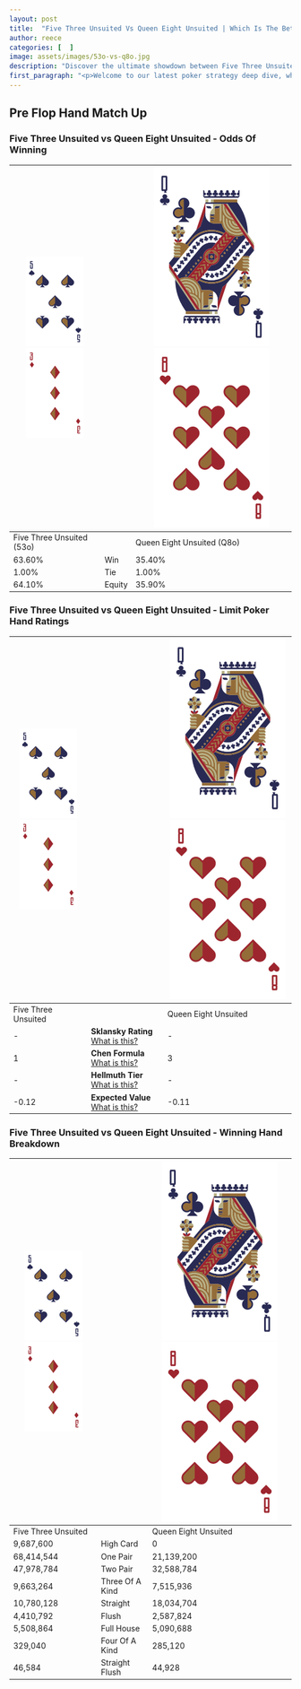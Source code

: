 ```yaml
---
layout: post
title:  "Five Three Unsuited Vs Queen Eight Unsuited | Which Is The Better Hand In Poker? A Complete Guide"
author: reece
categories: [  ]
image: assets/images/53o-vs-q8o.jpg
description: "Discover the ultimate showdown between Five Three Unsuited and Queen Eight Unsuited in poker! Uncover the odds, strategies, and scenarios where one hand triumphs over the other. Get ready to up your poker game with this thrilling analysis."
first_paragraph: "<p>Welcome to our latest poker strategy deep dive, where we're pitting two distinct hands against each other in a high-stakes showdown: Five Three Unsuited vs Queen Eight Unsuited.</p><p>In the dynamic world of poker, every decision counts, and knowing which hand holds the upper hand is key to your success at the table.</p><p>In this article, we'll dissect these two hands, explore the scenarios where one dominates the other, and equip you with the knowledge to make strategic choices that can tip the odds in your favor.</p><p>Get ready to unravel the intriguing dynamics of these poker hands and elevate your game to new heights.</p>"
---
```




[comment]: # (sp0)

## Pre Flop Hand Match Up

<div class="table hand-ratings" markdown="1"> 



### Five Three Unsuited vs Queen Eight Unsuited - Odds Of Winning


    
| ![image info](assets/images/hand1/5.png) ![image info](assets/images/hand1/3o.png) |  | ![image info](assets/images/hand2/Q.png) ![image info](assets/images/hand2/8o.png) |
| -------- | -------- | -------- |
| Five Three Unsuited (53o) |  | Queen Eight Unsuited (Q8o) |
| 63.60% | Win | 35.40% |
| 1.00% | Tie | 1.00% |
| 64.10% | Equity | 35.90% |




[comment]: # (sp1)



### Five Three Unsuited vs Queen Eight Unsuited - Limit Poker Hand Ratings


    
| ![image info](assets/images/hand1/5.png) ![image info](assets/images/hand1/3o.png) |  | ![image info](assets/images/hand2/Q.png) ![image info](assets/images/hand2/8o.png) |
| -------- | -------- | -------- |
| Five Three Unsuited |  | Queen Eight Unsuited |
| - | **Sklansky Rating** [What is this?](/sklansky-rating-explained) | - |
| 1 | **Chen Formula** [What is this?](/chen-formula-explained) | 3 |
| - | **Hellmuth Tier** [What is this?](/Hellmuth-tier-explained) | - |
| -0.12 | **Expected Value** [What is this?](/expected-value-explained) | -0.11 |




[comment]: # (sp2)



### Five Three Unsuited vs Queen Eight Unsuited - Winning Hand Breakdown


    
| ![image info](assets/images/hand1/5.png) ![image info](assets/images/hand1/3o.png) |  | ![image info](assets/images/hand2/Q.png) ![image info](assets/images/hand2/8o.png) |
| -------- | -------- | -------- |
| Five Three Unsuited |  | Queen Eight Unsuited |
| 9,687,600 | High Card | 0 |
| 68,414,544 | One Pair | 21,139,200 |
| 47,978,784 | Two Pair | 32,588,784 |
| 9,663,264 | Three Of A Kind | 7,515,936 |
| 10,780,128 | Straight | 18,034,704 |
| 4,410,792 | Flush | 2,587,824 |
| 5,508,864 | Full House | 5,090,688 |
| 329,040 | Four Of A Kind | 285,120 |
| 46,584 | Straight Flush | 44,928 |




[comment]: # (sp3)



</div>

[comment]: # (sp4)



[comment]: # (sp5)

